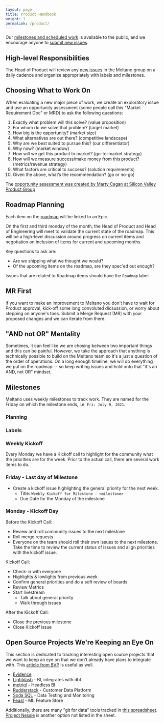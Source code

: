 ```yaml
---
layout: page
title: Product Handbook
weight: 1
permalink: /product/
---
```


Our [milestones and scheduled work](https://gitlab.com/groups/meltano/-/milestones) is available to the public, and we encourage anyone to [submit new issues](https://gitlab.com/meltano/meltano/issues/new).

## High-level Responsibilities

The Head of Product will review any [new issues](https://gitlab.com/groups/meltano/-/issues) in the Meltano group on a daily cadence and organize appropriately with labels and milestones.

## Choosing What to Work On

When evaluating a new major piece of work, we create an exploratory issue and use an opportunity assessment (some people call this "Market Requirement Doc" or MRD) to ask the following questions:

1. Exactly what problem will this solve? (value proposition)
2. For whom do we solve that problem? (target market)
3. How big is the opportunity? (market size)
4. What alternatives are out there? (competitive landscape)
5. Why are we best suited to pursue this? (our differentiator)
6. Why now? (market window)
7. How will we get this product to market? (go-to-market strategy)
8. How will we measure success/make money from this product? (metrics/revenue strategy)
9. What factors are critical to success? (solution requirements)
10. Given the above, what’s the recommendation? (go or no-go)

The [opportunity assessment was created by Marty Cagan at Silicon Valley Product Group](https://svpg.com/assessing-product-opportunities/)

## Roadmap Planning

Each item on the [roadmap](roadmap) will be linked to an Epic.

On the first and third monday of the month, the Head of Product and Head of Engineering will meet to validate the current state of the roadmap. This will be a high-level discussion around progress on current items and negotiation on inclusion of items for current and upcoming months.

Key questions to ask are:

* Are we shipping what we thought we would?
* Of the upcoming items on the roadmap, are they spec'ed out enough?

Issues that are related to Roadmap items should have the `Roadmap` label.

## MR First

If you want to make an improvement to Meltano you don't have to wait for Product approval, kick-off some long convoluted dicsussion, or worry about stepping on anyone's toes. Submit a Merge Request (MR) with your proposed changes and we can iterate from there.

## "AND not OR" Mentality

Sometimes, it can feel like we are chosing between two important things and this can be painful. However, we take the approach that anything is technically possible to build on the Meltano team so it's a just a question of the order of operations. On a long enough timeline, we will do everything we put on the roadmap -- so keep writing issues and hold onto that "it's an AND, not OR" mindset.

## Milestones

Meltano uses weekly milestones to track work. They are named for the Friday on which the milestone ends, i.e. `Fri: July 9, 2021`.

### Planning

### Labels



### Weekly Kickoff

Every Monday we have a Kickoff call to highlight for the community what the priorities are for the week. Prior to the actual call, there are several work items to do.

### Friday - Last day of Milestone

* Create a kickoff issue highlighting the general priority for the next week.
  * Title: `Weekly Kickoff for Milestone - <milestone>`
  * Due Date for the Monday of the milestone

### Monday - Kickoff Day

Before the Kickoff Call:

* Review and roll community issues to the next milestone
* Roll merge requests
* Everyone on the team should roll their own issues to the next milestone. Take the time to review the current status of issues and align priorities with the kickoff issue.

Kickoff Call:
* Check-in with everyone
* Highlights & lowlights from previous week
* Confirm general priorities and do a soft review of boards
* Review Metrics
* Start livestream
  * Talk about general priority
  * Walk through issues

After the Kickoff Call:
* Close the previous milestone
* Close Kickoff issue

## Open Source Projects We're Keeping an Eye On

This section is dedicated to tracking interesting open source projects that we want to keep an eye on that we don't already have plans to integrate with.
This [article from BVP](https://www.bvp.com/atlas/roadmap-data-infrastructure/) is useful as well.

* [Evidence](https://www.evidence.dev/)
* [Lightdash](https://www.lightdash.com/) - BI, integrates with dbt
* [metriql](https://metriql.com/) - Headless BI
* [Rudderstack](https://rudderstack.com/) - Customer Data Platform
* [Soda SQL](https://github.com/sodadata/soda-sql) - Data Testing and Monitoring
* [Feast](https://github.com/feast-dev/feast) - ML Feature Store

Additionally, there are many "git for data" tools tracked in [this spreadsheet](https://docs.google.com/spreadsheets/d/1jGQY_wjj7dYVne6toyzmU7Ni0tfm-fUEmdh7Nw_ZH0k/edit#gid=0).
[Project Nessie](https://projectnessie.org/) is another option not listed in the sheet.
